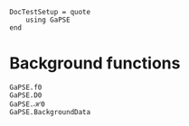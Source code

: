 ```@meta
DocTestSetup = quote
    using GaPSE
end
```

# Background functions

```@docs
GaPSE.f0
GaPSE.D0  
GaPSE.ℋ0 
GaPSE.BackgroundData
```
